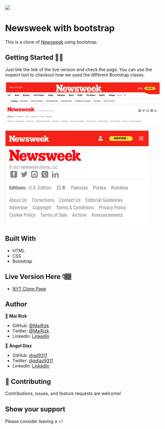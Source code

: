 ![](https://img.shields.io/badge/Microverse-blueviolet)

# Newsweek with bootstrap

This is a clone of [Newsweek](https://web.archive.org/web/20210120125445/https://www.newsweek.com/) using bootstrap.

## Getting Started 💪🏽

Just link the link of the live version and check the page. You can use the inspect tool to checkout how we used the different Bootstrap clases.

![Screenshot1](/img/screenshot1.png)

![Screenshot2](/img/screenshot2.png)

## Built With

- HTML
- CSS
- Bootstrap

## Live Version Here 👇🏽️

- [NYT Clone Page](https://ad9311.github.io/nws/)

## Author

👤 **Mai Rizk**

- GitHub: [@MaiRizk](https://github.com/MaiRizk)
- Twitter: [@MaiRizk](https://twitter.com/adiaz9311)
- LinkedIn: [LinkedIn](https://www.linkedin.com/in/ad9311/)

👤 **Ángel Díaz**

- GitHub: [@ad9311](https://github.com/ad9311)
- Twitter: [@adiaz9311](https://twitter.com/adiaz9311)
- LinkedIn: [LinkedIn](https://www.linkedin.com/in/ad9311/)

## 🤝 Contributing

Contributions, issues, and feature requests are welcome!

## Show your support

Please consider leaving a ⭐️!

